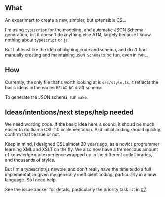 ## What

An experiment to create a new, simpler, but extensible CSL.

I'm using `typescript` for the modeling, and automatic JSON Schema generation, but it doesn't do anything else ATM, largely because I know nothing about `typescript` or `js`!

But I at least like the idea of aligning code and schema, and don't find manually creating and maintaining `JSON Schema` to be fun, even in `YAML`.

## How

Currently, the only file that's worth looking at is `src/style.ts`. 
It reflects the basic ideas in the earlier `RELAX NG` draft schema.

To generate the JSON schema, run `make`.

## Ideas/intentions/next steps/help needed

We need working code. 
If the basic idea here is sound, it should be much easier to do than a CSL 1.0 implementation. 
And initial coding should quickly confirm that be true or not.

Keep in mind, I designed CSL almost 20 years ago, as a novice programmer learning XML and XSLT on the fly. 
We also now have a tremendous amount of knowledge and experience wrapped up in the different code libraries, and thousands of styles. 

But I'm a typescript/js newbie, and don't really have the time to do a full implementation given my generally inefficient coding, particularly in a new language. 
So I need help. 

See the issue tracker for details, particularly the priority task list in [#7](https://github.com/bdarcus/csl-next.js/issues/7).
